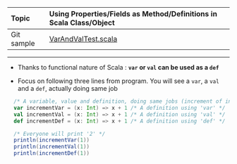 | Topic | Using Properties/Fields as Method/Definitions in Scala Class/Object |
| :--- | :--- |
| Git sample | [VarAndValTest.scala](https://github.com/inbravo/scala-src/blob/master/src/main/scala/com/inbravo/lang/VarAndValTest.scala) |

---

* Thanks to functional nature of Scala : **`var` or `val` can be used as a `def`** 

* Focus on following three lines from program. You will see a `var`, a `val` and a `def`, actually doing same job

```scala
  /* A variable, value and definition, doing same jobs (increment of integer value) */
  var incrementVar = (x: Int) => x + 1 /* A definition using 'var' */
  val incrementVal = (x: Int) => x + 1 /* A definition using 'val' */
  def incrementDef = (x: Int) => x + 1 /* A definition using 'def' */

  /* Everyone will print '2' */
  println(incrementVar(1))
  println(incrementVal(1))
  println(incrementDef(1))
```



